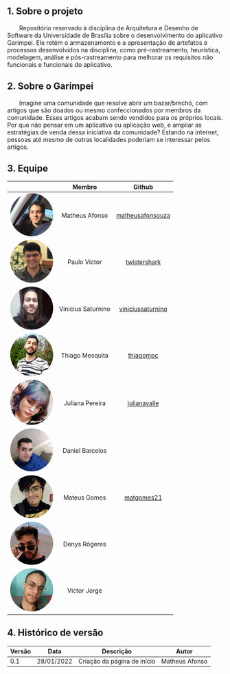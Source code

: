 ## 1. Sobre o projeto

&emsp;&emsp;Repositório reservado à disciplina de Arquitetura e Desenho de Software da Universidade de Brasília sobre o desenvolvimento do aplicativo Garimpei. Ele retém o armazenamento e a apresentação de artefatos e processos desenvolvidos na disciplina, como pré-rastreamento, heurística, modelagem, análise e pós-rastreamento para melhorar os requisitos não funcionais e funcionais do aplicativo.

## 2. Sobre o Garimpei

&emsp;&emsp;Imagine uma comunidade que resolve abrir um bazar/brechó, com artigos que são doados ou mesmo confeccionados por membros da comunidade. Esses artigos acabam sendo vendidos para os próprios locais. Por que não pensar em um aplicativo ou aplicação web, e ampliar as estratégias de venda dessa iniciativa da comunidade? Estando na internet, pessoas até mesmo de outras localidades poderiam se interessar pelos artigos.

## 3. Equipe

<center>

|                                                      | Membro             | Github            |
| :----------------------------------------------------: | :------------------: | :-----------------: |
| <img src="./assets/afonso.jpeg" width="100" style="border-radius: 50%" /> | Matheus Afonso | [matheusafonsouza](https://github.com/matheusafonsouza) |
| <img src="./assets/paulo.jpeg" width="100" style="border-radius: 50%" /> | Paulo Victor | [twistershark](https://github.com/twistershark) |
| <img src="./assets/vinicius.jpeg" width="100" style="border-radius: 50%" /> | Vinicius Saturnino | [viniciussaturnino](https://github.com/viniciussaturnino) |
| <img src="./assets/thiago.jpeg" width="100" style="border-radius: 50%" /> | Thiago Mesquita | [thiagompc](https://github.com/thiagompc) |
| <img src="./assets/juliana.jpeg" width="100" style="border-radius: 50%" /> | Juliana Pereira | [julianavalle](https://github.com/julianavalle) |
| <img src="./assets/daniel.jpg" width="100" style="border-radius: 50%" /> | Daniel Barcelos | [](https://github.com/) |
| <img src="./assets/gomes.jpeg" width="100" style="border-radius: 50%" /> | Mateus Gomes | [matgomes21](https://github.com/matgomes21) |
| <img src="./assets/denys.jpg" width="100" style="border-radius: 50%" /> | Denys Rógeres | [](https://github.com/) |
| <img src="./assets/victor.jpg" width="100" style="border-radius: 50%" /> | Victor Jorge | [](https://github.com/) |

</center>

## 4. Histórico de versão

| Versão | Data       | Descrição                                           | Autor        |
| ------ | ---------- | --------------------------------------------------- | ------------ |
| 0.1    | 28/01/2022 | Criação da página de início | Matheus Afonso |